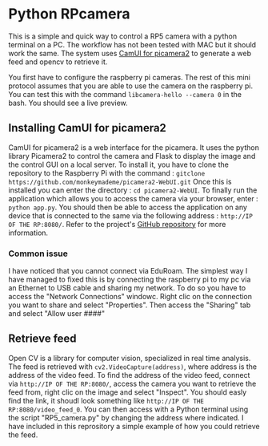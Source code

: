 # Python RPcamera
This is a simple and quick way to control a RP5 camera with a python terminal on a PC. The workflow has not been tested with MAC but it should work the same. The system uses [CamUI for picamera2](https://github.com/monkeymademe/CamUI) to generate a web feed and opencv to retrieve it.

You first have to configure the raspberry pi cameras. The rest of this mini protocol assumes that you are able to use the camera on the raspberry pi. You can test this with the command `libcamera-hello --camera 0` in the bash. You should see a live preview.

## Installing CamUI for picamera2
CamUI for picamera2 is a web interface for the picamera. It uses the python library Picamera2 to control the camera and Flask to display the image and the control GUI on a local server. To install it, you have to clone the repository to the Raspberry Pi with the command : `gitclone https://github.com/monkeymademe/picamera2-WebUI.git` Once this is installed you can enter the directory : `cd picamera2-WebUI`. To finally run the application which allows you to access the camera via your browser, enter : `python app.py`. You should then be able to access the application on any device that is connected to the same via the following address : `http://IP OF THE RP:8080/`. Refer to the project's [GitHub repository](https://github.com/monkeymademe/CamUI) for more information.

### Common issue 
I have noticed that you cannot connect via EduRoam. The simplest way I have managed to fixed this is by connecting the raspberry pi to my pc via an Ethernet
to USB cable and sharing my network. To do so you have to access the "Network Connections" windowc. Right clic on the connection you want to share and select "Properties". Then access the "Sharing" tab and select "Allow user ####"

## Retrieve feed 
Open CV is a library for computer vision, specialized in real time analysis. The feed is retrieved with `cv2.VideoCapture(address)`, where address is the address of the video feed. To find the address of the video feed, connect via `http://IP OF THE RP:8080/`, access the camera you want to retrieve the feed from, right clic on the image and select "Inspect". You should easly find the link, it shoudl look something like `http://IP OF THE RP:8080/video_feed_0`. You can then access with a Python terminal using the script "RP5_camera.py" by changing the address where indicated. I have included in this reprository a simple example of how you could retrieve the feed.
